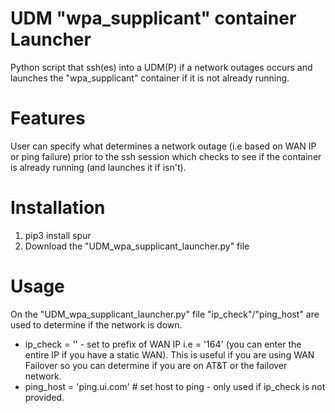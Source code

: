 # UDM "wpa_supplicant" container Launcher
Python script that ssh(es) into a UDM(P) if a network outages occurs and launches the "wpa_supplicant" container if it is not already running.

# Features
User can specify what determines a network outage (i.e based on WAN IP or ping failure) prior to the ssh session which checks to see if the container is already running (and launches it if isn't). 

# Installation
1. pip3 install spur
2. Download the "UDM_wpa_supplicant_launcher.py" file 

# Usage
On the "UDM_wpa_supplicant_launcher.py" file
"ip_check"/"ping_host" are used to determine if the network is down. 
* ip_check = '' - set to prefix of WAN IP i.e = '164' (you can enter the entire IP if you have a static WAN). This is useful if you are using WAN Failover so you can determine if you are on AT&T or the failover network. 
* ping_host = 'ping.ui.com' # set host to ping - only used if ip_check is not provided. 
